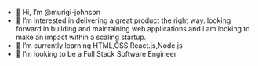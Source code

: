 - 👋 Hi, I’m @murigi-johnson
- 👀 I’m interested in delivering a great product the right way. looking forward in building and maintaining web applications and i am looking to make an impact within a scaling startup.
- 🌱 I’m currently learning HTML,CSS,React.js,Node.js
- 💞️ I’m looking to be a Full Stack Software Engineer

<!---
murigi-johnson/murigi-johnson is a ✨ special ✨ repository because its `README.md` (this file) appears on your GitHub profile.
You can click the Preview link to take a look at your changes.
--->
